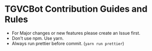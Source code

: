 # TGVCBot Contribution Guides and Rules

- For Major changes or new features please create an Issue first.
- Don't use npm. Use yarn.
- Always run prettier before commit. (`yarn run prettier`)